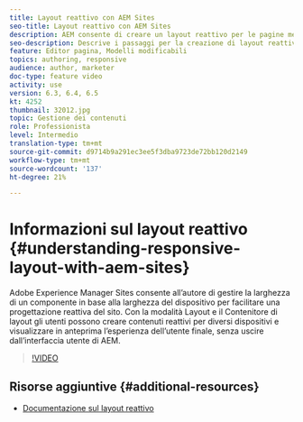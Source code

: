 ```yaml
---
title: Layout reattivo con AEM Sites
seo-title: Layout reattivo con AEM Sites
description: AEM consente di creare un layout reattivo per le pagine mediante il componente Contenitore di layout. Con il Layout reattivo, gli autori dei contenuti possono creare contenuti reattivi per diversi dispositivi e visualizzare in anteprima l’esperienza dell’utente finale in AEM.
seo-description: Descrive i passaggi per la creazione di layout reattivo per diversi dispositivi
feature: Editor pagina, Modelli modificabili
topics: authoring, responsive
audience: author, marketer
doc-type: feature video
activity: use
version: 6.3, 6.4, 6.5
kt: 4252
thumbnail: 32012.jpg
topic: Gestione dei contenuti
role: Professionista
level: Intermedio
translation-type: tm+mt
source-git-commit: d9714b9a291ec3ee5f3dba9723de72bb120d2149
workflow-type: tm+mt
source-wordcount: '137'
ht-degree: 21%

---
```



# Informazioni sul layout reattivo {#understanding-responsive-layout-with-aem-sites}

Adobe Experience Manager Sites consente all’autore di gestire la larghezza di un componente in base alla larghezza del dispositivo per facilitare una progettazione reattiva del sito. Con la modalità Layout e il Contenitore di layout gli utenti possono creare contenuti reattivi per diversi dispositivi e visualizzare in anteprima l’esperienza dell’utente finale, senza uscire dall’interfaccia utente di AEM.

>[!VIDEO](https://video.tv.adobe.com/v/32012?quality=12&learn=on)

## Risorse aggiuntive {#additional-resources}

* [Documentazione sul layout reattivo](https://docs.adobe.com/content/help/it-IT/experience-manager-65/authoring/siteandpage/responsive-layout.html)
